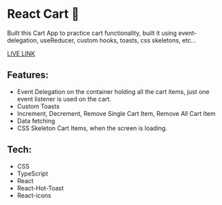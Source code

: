 # React Cart 🛒

Built this Cart App to practice cart functionality, built it using event-delegation, useReducer, custom hooks, toasts, css skeletons, etc... 

[LIVE LINK](https://react-cart-mauve.vercel.app)

## Features:
- Event Delegation on the container holding all the cart items, just one event listener is used on the cart.
- Custom Toasts
- Increment, Decrement, Remove Single Cart Item, Remove All Cart Item
- Data fetching 
- CSS Skeleton Cart Items, when the screen is loading.

## Tech:
- CSS
- TypeScript
- React
- React-Hot-Toast
- React-icons
